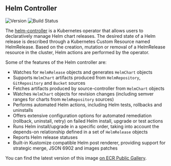 ## **Helm Controller**
![Version](https://img.shields.io/badge/version-v0.10.1-blue)
![Build Status](https://codebuild.us-west-2.amazonaws.com/badges?uuid=eyJlbmNyeXB0ZWREYXRhIjoiS045T05yUXhCRzNPeXZwczkwcjgrbm8wOWJmSXZ6dll3eHBlVTV3bERUSlhadlRyOGE1Q1AzeWpEQTlvN2RISG9MNnMrMGRmOG1FZ2N2d0Nxc0l0b2UwPSIsIml2UGFyYW1ldGVyU3BlYyI6IlpJMTJ1cUxhdzc4bWlqNFUiLCJtYXRlcmlhbFNldFNlcmlhbCI6MX0%3D&branch=main)

The [helm-controller](https://github.com/fluxcd/helm-controller) is a Kubernetes operator that allows users to declaratively manage Helm chart releases. The desired state of a Helm release is described through a Kubernetes Custom Resource named HelmRelease. Based on the creation, mutation or removal of a HelmRelease resource in the cluster, Helm actions are performed by the operator.

Some of the features of the Helm controller are:

* Watches for `HelmRelease` objects and generates `HelmChart` objects
* Supports `HelmChart` artifacts produced from `HelmRepository`, `GitRepository` and `Bucket` sources
* Fetches artifacts produced by source-controller from `HelmChart` objects
* Watches `HelmChart` objects for revision changes (including semver ranges for charts from `HelmRepository` sources)
* Performs automated Helm actions, including Helm tests, rollbacks and uninstalls
* Offers extensive configuration options for automated remediation (rollback, uninstall, retry) on failed Helm install, upgrade or test actions
* Runs Helm install/upgrade in a specific order, taking into account the depends-on relationship defined in a set of `HelmRelease` objects
* Reports Helm release statuses
* Built-in Kustomize compatible Helm post renderer, providing support for strategic merge, JSON 6902 and images patches

You can find the latest version of this image [on ECR Public Gallery](https://gallery.ecr.aws/l0g8r8j6/fluxcd/helm-controller).
